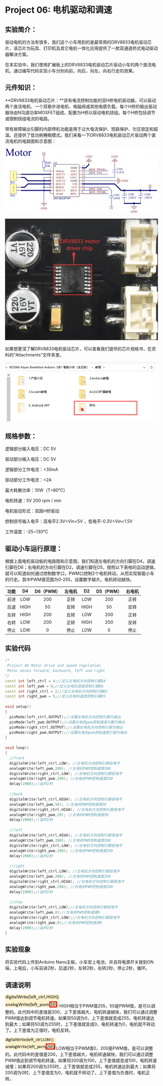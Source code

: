 # Project 06: 电机驱动和调速



## 实验简介：

驱动电机的方法有很多，我们这个小车用到的是最常用的DRV8833电机驱动芯片，该芯片为玩具、打印机及其它电机一体化应用提供了一款双通道桥式电动驱动器解决方案。

在本实验中，我们使用扩展板上的DRV8833电机驱动芯片驱动小车的两个直流电机，通过编写代码实现小车分别向前，向后，向左，向右行走的效果。

## 元件知识：

**DRV8833电机驱动芯片：**具有电流控制功能的双H桥电机驱动器，可以驱动两个直流电机、一个双极步进电机、电磁阀或其他电感负载。每个H桥的输出驱动器块由N沟道功率MOSFET组成，配置为H桥以驱动电机绕组。每个H桥包括调节或限制绕组电流的电路。

带有故障输出引脚的内部停机功能是用于过大电流保护、短路保护、欠压锁定和超温。还提供了低功耗睡眠模式。我们来看一下DRV8833电机驱动芯片驱动两个直流电机的电路图和示意图：

![img](./img/e0cfccb2e7c2f5466526e36a309680e0.jpg)

![img](./img/4f1aeb23ec0776866fa15770ea667007.jpg)

 

如果想更深了解DRV8833电机驱动芯片，可以查看我们提供的芯片规格书，在资料的“Attachments”文件夹里。

![image-20230704143126792](./img/45f730ebc759c3ee5f9f5a3536d09016.png)

## 规格参数：

逻辑部分输入电压：DC 5V

驱动部分输入电压：DC 5V

逻辑部分工作电流：<30mA

驱动部分工作电流：<2A

最大耗散功率：10W（T=80℃）

电机转速：5V 200 rpm / min

电机驱动形式：双路H桥驱动

控制信号输入电平：高电平2.3V<Vin<5V ，低电平-0.3V<Vin<1.5V

工作温度：-25~130℃

## 驱动小车运行原理：

根据上面电机驱动板的电路图和示意图，我们知道左电机的方向引脚在D4，调速引脚在D6；右电机的方向引脚在D2，调速引脚在D5，按照以下表格的运动逻辑，就可以知道如何通过控制数字口，PWM口控制2个电机转动，从而实现智能小车的行走。其中PWM值范围为0-255，设置数字越大，电机转动越快。

| 功能 |  D4  | D6（PWM） | 左电机 |  D2  | D5（PWM） | 右电机 |
| :--: | :--: | :-------: | :----: | :--: | :-------: | :----: |
| 前进 | LOW  |    200    |  正转  | LOW  |    200    |  正转  |
| 后退 | HIGH |    50     |  反转  | HIGH |    50     |  反转  |
| 左转 | HIGH |    200    |  反转  | LOW  |    200    |  正转  |
| 右转 | LOW  |    200    |  正转  | HIGH |    200    |  反转  |
| 停止 | LOW  |     0     |  停止  | LOW  |     0     |  停止  |

## 实验代码

```c++
/*
 Project 06 Motor drive and speed regulation
 Motor moves forward, backward, left and right
*/ 
const int left_ctrl = 4;//定义左电机方向控制引脚D4
const int left_pwm = 6;//定义左电机速度控制引脚D6
const int right_ctrl = 2;//定义右电机方向控制引脚D2
const int right_pwm = 5;//定义右电机速度控制引脚D5

void setup()
{
  pinMode(left_ctrl,OUTPUT);//设置左电机方向控制引脚为输出
  pinMode(left_pwm,OUTPUT);//设置左电机pwm控制速度引脚为输出
  pinMode(right_ctrl,OUTPUT);//设置右电机方向控制引脚为输出
  pinMode(right_pwm,OUTPUT);//设置右电机pwm控制速度引脚为输出
}

void loop()
{ 
  //front
  digitalWrite(left_ctrl,LOW); //左电机方向控制引脚低电平
  analogWrite(left_pwm,200); //左电机PWM控制速度200
  digitalWrite(right_ctrl,LOW); //右电机方向控制引脚低电平
  analogWrite(right_pwm,200); //右电机PWM控制速度200
  delay(2000);//延时2秒
  
  //back
  digitalWrite(left_ctrl,HIGH); //左电机方向控制引脚高电平
  analogWrite(left_pwm,50); //左电机PWM控制速度50
  digitalWrite(right_ctrl,HIGH); //右电机方向控制引脚高电平
  analogWrite(right_pwm,50); //右电机PWM控制速度50
  delay(2000);//延时2秒
  
  //left
  digitalWrite(left_ctrl,HIGH); //左电机方向控制引脚高电平
  analogWrite(left_pwm,200); //左电机PWM控制速度200
  digitalWrite(right_ctrl,LOW); //右电机方向控制引脚低电平
  analogWrite(right_pwm,200); //右电机PWM控制速度200
  delay(2000);//延时2秒
  
  //right
  digitalWrite(left_ctrl,LOW); //左电机方向控制引脚低电平
  analogWrite(left_pwm,200); //左电机PWM控制速度200
  digitalWrite(right_ctrl,HIGH); //右电机方向控制引脚高电平
  analogWrite(right_pwm,200); //右电机PWM控制速度200
  delay(2000);//延时2秒
  
  //stop
  digitalWrite(left_ctrl,LOW);//左电机方向控制引脚低电平
  analogWrite(left_pwm,0);//左电机PWM控制速度0
  digitalWrite(right_ctrl,LOW);//右电机方向控制引脚低电平
  analogWrite(right_pwm,0);//右电机PWM控制速度0
  delay(2000);//延时2秒
}
```

## 实验现象

将实验代码上传到Arduino Nano主板，小车安上电池，并且将电源开关拨到ON端，上电后，小车前进2秒，后退2秒，左转2秒，右转2秒，停止2秒，循环。

## 调速说明

![img](./img/45766e6912d003fb9b7d9d7bc8b64f44.jpg)HIGH相当于PWM值255，50是PWM值，是可以调整的。此代码中的差值是200，上下差值越大，电机转速越快，我们可以通过调整PWM值达到调节电机转速。如果将50调为0，上下差值就变成255，电机转速达到最大；如果将50调为255时，上下差值就变成0，电机转速为0，电机就不转动了。上下差值为正值时，电机反转。

![img](./img/19a7d7b8b781b96e522d76e24ccb4250.jpg)LOW相当于PWM值0，200是PWM值，是可以调整的。此代码中的差值是200，上下差值越大，电机转速越快，我们可以通过调整PWM值达到调节电机转速。如果将200调为100，上下差值就变成100，电机转速减慢；如果将200调为255时，上下差值就变成255，电机转速达到最大；如果将200调为0时，上下差值变为0，电机就不转动了。上下差值为负值时，电机正转。